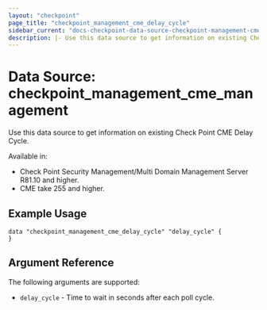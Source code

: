 ```yaml
---
layout: "checkpoint"
page_title: "checkpoint_management_cme_delay_cycle"
sidebar_current: "docs-checkpoint-data-source-checkpoint-management-cme-delay-cycle"
description: |- Use this data source to get information on existing Check Point CME Delay Cycle.
---
```


# Data Source: checkpoint_management_cme_management

Use this data source to get information on existing Check Point CME Delay Cycle.

Available in:

- Check Point Security Management/Multi Domain Management Server R81.10 and higher.
- CME take 255 and higher.

## Example Usage

```hcl
data "checkpoint_management_cme_delay_cycle" "delay_cycle" {
}
```

## Argument Reference

The following arguments are supported:

* `delay_cycle` - Time to wait in seconds after each poll cycle.
